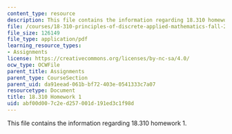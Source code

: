 ```yaml
---
content_type: resource
description: This file contains the information regarding 18.310 homework 1.
file: /courses/18-310-principles-of-discrete-applied-mathematics-fall-2013/abf00d007c2ed257001d191ed3c1f98d_MIT18_310F13_Homework1.pdf
file_size: 126149
file_type: application/pdf
learning_resource_types:
- Assignments
license: https://creativecommons.org/licenses/by-nc-sa/4.0/
ocw_type: OCWFile
parent_title: Assignments
parent_type: CourseSection
parent_uid: da91eead-061b-bf72-403e-0541333c7a07
resourcetype: Document
title: 18.310 Homework 1
uid: abf00d00-7c2e-d257-001d-191ed3c1f98d
---
```

This file contains the information regarding 18.310 homework 1.